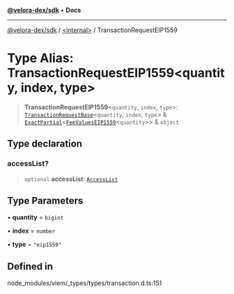 [**@velora-dex/sdk**](../../README.md) • **Docs**

***

[@velora-dex/sdk](../../globals.md) / [\<internal\>](../README.md) / TransactionRequestEIP1559

# Type Alias: TransactionRequestEIP1559\<quantity, index, type\>

> **TransactionRequestEIP1559**\<`quantity`, `index`, `type`\>: [`TransactionRequestBase`](TransactionRequestBase.md)\<`quantity`, `index`, `type`\> & [`ExactPartial`](ExactPartial.md)\<[`FeeValuesEIP1559`](FeeValuesEIP1559.md)\<`quantity`\>\> & `object`

## Type declaration

### accessList?

> `optional` **accessList**: [`AccessList`](AccessList.md)

## Type Parameters

• **quantity** = `bigint`

• **index** = `number`

• **type** = `"eip1559"`

## Defined in

node\_modules/viem/\_types/types/transaction.d.ts:151
